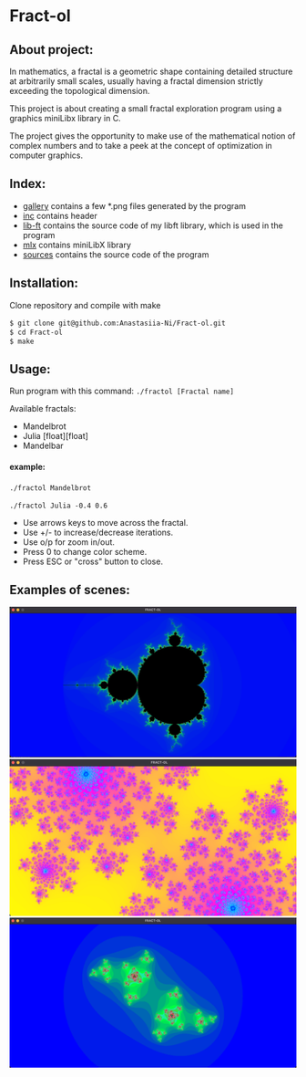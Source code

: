 # Fract-ol

## About project: 

In mathematics, a fractal is a geometric shape containing detailed structure at arbitrarily small scales, usually having a fractal dimension strictly exceeding the topological dimension.

This project is about creating a small fractal exploration program using a graphics miniLibx library in C.
 
The project gives the opportunity to make use of the mathematical notion of complex numbers and to take a peek at the concept of optimization in computer graphics.

## Index: 
- [gallery](https://github.com/Anastasiia-Ni/Fract-ol/tree/master/gallery) contains a few *.png files generated by the program
- [inc](https://github.com/Anastasiia-Ni/Fract-ol/tree/master/includes) contains header
- [lib-ft](https://github.com/Anastasiia-Ni/Fract-ol/tree/master/lib-ft) contains the source code of my libft library, which is used in the program
- [mlx](https://github.com/Anastasiia-Ni/Fract-ol/tree/master/mlx) contains miniLibX library
- [sources](https://github.com/Anastasiia-Ni/Fract-ol/tree/master/sources) contains the source code of the program

## Installation:
Clone repository and compile with make
```
$ git clone git@github.com:Anastasiia-Ni/Fract-ol.git
$ cd Fract-ol
$ make
```

## Usage:
Run program with this command:
`./fractol [Fractal name]`

Available fractals:
- Mandelbrot
- Julia [float][float]
- Mandelbar

#### example:

`./fractol Mandelbrot`

`./fractol Julia -0.4 0.6`

- Use arrows keys to move across the fractal.
- Use +/- to increase/decrease iterations.
- Use o/p for zoom in/out.
- Press 0 to change color scheme.
- Press ESC or "cross" button to close.

## Examples of scenes:
![](https://github.com/Anastasiia-Ni/Fract-ol/blob/master/gallery/Mandelbrot.png)
![](https://github.com/Anastasiia-Ni/Fract-ol/blob/master/gallery/Julia_pink.png)
![](https://github.com/Anastasiia-Ni/Fract-ol/blob/master/gallery/Julia_decrease_iter.png)
